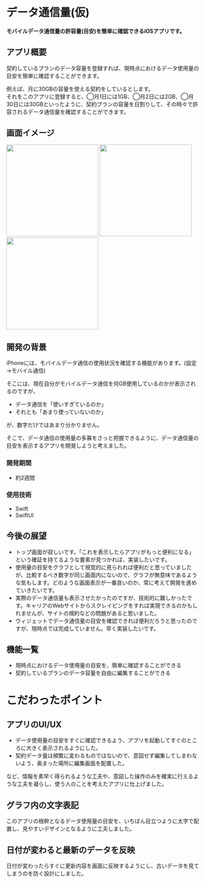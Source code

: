 # データ通信量(仮)

#### モバイルデータ通信量の許容量(目安)を簡単に確認できるiOSアプリです。

## アプリ概要
契約しているプランのデータ容量を登録すれば、現時点におけるデータ使用量の目安を簡単に確認することができます。

例えば、月に30GBの容量を使える契約をしているとします。  
それをこのアプリに登録すると、◯月1日には1GB、◯月2日には2GB、◯月30日には30GBといったように、契約プランの容量を日割りして、その時々で許容されるデータ通信量を確認することができます。

## 画面イメージ
<img src="https://user-images.githubusercontent.com/125545184/223168879-8e107862-c9d2-4e25-9ee4-db6d8fa27103.png" width="240px">
<img src="https://user-images.githubusercontent.com/125545184/223169050-44f54839-89f8-4e59-8ff6-a00de17bc471.png" width="240px">
<img src="https://user-images.githubusercontent.com/125545184/223169263-6745967b-51ac-4d79-b0f6-64207a940c24.png" width="240px">

## 開発の背景
iPhoneには、モバイルデータ通信の使用状況を確認する機能があります。(設定→モバイル通信)

そこには、現在自分がモバイルデータ通信を何GB使用しているのかが表示されるのですが、

- データ通信を「使いすぎているのか」
- それとも「あまり使っていないのか」

が、数字だけではあまり分かりません。

そこで、データ通信の使用量の多寡をさっと把握できるように、データ通信量の目安を表示するアプリを開発しようと考えました。

### 開発期間
- 約2週間

### 使用技術

- Swift
- SwiftUI

## 今後の展望
- トップ画面が寂しいです。「これを表示したらアプリがもっと便利になる」という確証を持てるような要素が見つかれば、実装したいです。
- 使用量の目安をグラフとして視覚的に見られれば便利だと思っていましたが、比較するべき数字が同じ画面内にないので、グラフが無意味であるような気もします。どのような画面表示が一番良いのか、常に考えて開発を進めていきたいです。
- 実際のデータ通信量も表示させたかったのですが、技術的に難しかったです。キャリアのWebサイトからスクレイピングをすれば実現できるのかもしれませんが、サイトの規約などの問題があると思いました。
- ウィジェットでデータ通信量の目安を確認できれば便利だろうと思ったのですが、現時点では完成していません。早く実装したいです。

## 機能一覧
- 現時点におけるデータ使用量の目安を、簡単に確認することができる
- 契約しているプランのデータ容量を自由に編集することができる

# こだわったポイント

## アプリのUI/UX

- データ使用量の目安をすぐに確認できるよう、アプリを起動してすぐのところに大きく表示されるようにした。
- 契約データ量は頻繁に変わるものではないので、意図せず編集してしまわないよう、奥まった場所に編集画面を配置した。

など、情報を素早く得られるような工夫や、意図した操作のみを確実に行えるような工夫を凝らし、使う人のことを考えたアプリに仕上げました。

## グラフ内の文字表記

このアプリの根幹となるデータ使用量の目安を、いちばん目立つように太字で配置し、見やすいデザインとなるように工夫しました。

## 日付が変わると最新のデータを反映

日付が変わったらすぐに更新内容を画面に反映するようにし、古いデータを見てしまうのを防ぐ設計にしました。
